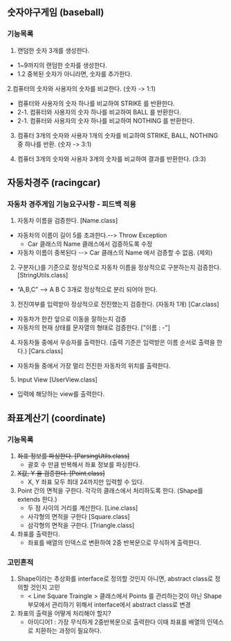 ## 숫자야구게임 (baseball)

### 기능목록

1. 랜덤한 숫자 3개를 생성한다.   
- 1~9까지의 랜덤한 숫자를 생성한다.
- 1.2 중복된 숫자가 아니라면, 숫자를 추가한다.

2.컴퓨터의 숫자와 사용자의 숫자를 비교한다. (숫자 -> 1:1)
- 컴퓨터와 사용자의 숫자 하나를 비교하여 STRIKE  를 반환한다.
- 2-1. 컴퓨터와 사용자의 숫자 하나를 비교하여 BALL    를 반환한다.
- 2-1. 컴퓨터와 사용자의 숫자 하나를 비교하여 NOTHING 를 반환한다.

3. 컴퓨터 3개의 숫자와 사용자 1개의 숫자를 비교하여 STRIKE, BALL, NOTHING 중 하나를 반환. (숫자 -> 3:1)

4. 컴퓨터 3개의 숫자와 사용자 3개의 숫자를 비교하여 결과를 반환한다. (3:3)

## 자동차경주 (racingcar)

### 자동차 경주게임 기능요구사항 - 피드백 적용

1. 자동차 이름을 검증한다. [Name.class]
- 자동차의 이름이 길이 5를 초과한다.--> Throw Exception 
  - Car 클래스의 Name 클래스에서 검증하도록 수정
- 자동차 이름이 중복된다 --> Car 클래스의 Name 에서 검증할 수 없음. (제외)

2. 구분자(,)를 기준으로 정상적으로 자동차 이름을 정상적으로 구분하는지 검증한다. [StringUtils.class]
- “A,B,C” —> A B C 3개로 정상적으로 분리 되어야 한다.

3. 전진여부를 입력받아 정상적으로 전진했는지 검증한다. (자동차 1개) [Car.class]
- 자동차가 한칸 앞으로 이동을 잘하는지 검증
- 자동차의 현재 상태를 문자열의 형태로 검증한다. ["이름 : -"]

4. 자동차들 중에서 우승자를 출력한다. (출력 기준은 입력받은 이름 순서로 출력을 한다.) [Cars.class]
- 자동차들 중에서 가장 멀리 전진한 자동차의 위치를 출력한다.

5. Input View [UserView.class]
- 입력에 해당하는 view를 출력한다.

## 좌표계산기 (coordinate)


### 기능목록

1. ~~좌표 정보를 파싱한다. [ParsingUtils.class]~~
   - 괄호 수 만큼 반복해서 좌표 정보를 파싱한다.
2. ~~X값, Y 을 검증한다. [Point.class]~~
   - X, Y 좌표 모두 최대 24까지만 입력할 수 있다.
3. Point 간의 면적을 구한다. 각각의 클래스에서 처리하도록 한다. (Shape를 extends 한다.)
   - 두 점 사이의 거리를 계산한다. [Line.class]
   - 사각형의 면적을 구한다 [Square.class]
   - 삼각형의 면적을 구한다. [Triangle.class]
4. 좌표를 출력한다.
   - 좌표를 배열의 인덱스로 변환하여 2중 반복문으로 무식하게 출력한다.

### 고민흔적

1. Shape이라는 추상화를 interface로 정의할 것인지 아니면, abstract class로 정의할 것인지 고민
   - < Line Square Traingle > 클래스에서 Points 를 관리하는것이 아닌 Shape 부모에서 관리하기 위해서 interface에서
   abstract class로 변경
2. 좌표의 출력을 어떻게 처리해야 할지?
   - 아이디어1 : 가장 무식하게 2중반복문으로 출력한다 이때 좌표를 배열의 인덱스로 치환하는 과정이 필요하다.
   
 



